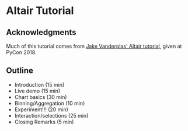 # Altair Tutorial

## Acknowledgments

Much of this tutorial comes from [Jake Vanderplas' Altair
tutorial](https://github.com/altair-viz/altair-tutorial), given at PyCon 2018. 

## Outline
- Introduction (15 min)
- Live demo (15 min)
- Chart basics (30 min)
- Binning/Aggregation (10 min)
- Experiment!!! (20 min)
- Interaction/selections (25 min)
- Closing Remarks (5 min)
